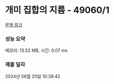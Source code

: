 # 개미 집합의 지름 - 49060/1 

[문제 링크](https://level.goorm.io/exam/49060/%EA%B0%9C%EB%AF%B8-%EC%A7%91%ED%95%A9%EC%9D%98-%EC%A7%80%EB%A6%84/quiz/1) 

### 성능 요약

메모리: 13.52 MB, 시간: 0.07 ms

### 제출 일자

2024년 08월 20일 10:38:42

